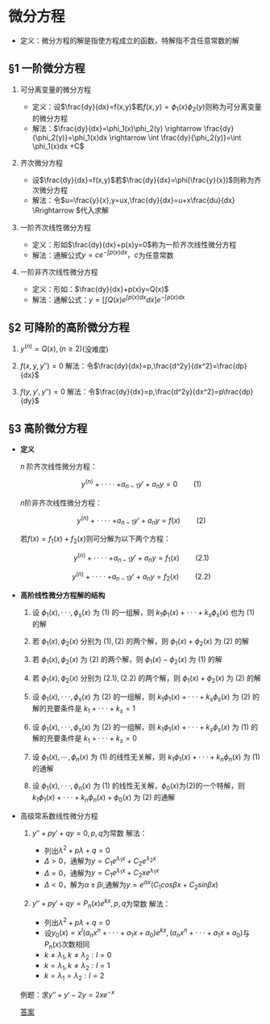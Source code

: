 <head>
  <script src="https://cdn.mathjax.org/mathjax/latest/MathJax.js?config=TeX-AMS-MML_HTMLorMML" type="text/javascript"></script>
  <script type="text/x-mathjax-config">
    MathJax.Hub.Config({
      tex2jax: {
      skipTags: ['script', 'noscript', 'style', 'textarea', 'pre'],
      inlineMath: [['$','$']]
      }
    });
  </script>
</head>

# 微分方程
- 定义：微分方程的解是指使方程成立的函数，特解指不含任意常数的解

## §1 一阶微分方程
1. 可分离变量的微分方程 
   - 定义：设$\frac{dy}{dx}=f(x,y)$若$f(x,y)=\phi_1(x)\phi_2(y)$则称为可分离变量的微分方程
   - 解法：$\frac{dy}{dx}=\phi_1(x)\phi_2(y) \rightarrow \frac{dy}{\phi_2(y)}=\phi_1(x)dx \rightarrow \int \frac{dy}{\phi_2(y)}=\int \phi_1(x)dx +C$

2. 齐次微分方程
   - 设$\frac{dy}{dx}=f(x,y)$若$\frac{dy}{dx}=\phi(\frac{y}{x})$则称为齐次微分方程
   - 解法：令$u=\frac{y}{x},y=ux,\frac{dy}{dx}=u+x\frac{du}{dx} \Rrightarrow $代入求解

3. 一阶齐次线性微分方程
   - 定义：形如$\frac{dy}{dx}+p(x)y=0$称为一阶齐次线性微分方程
   - 解法：通解公式$y=ce^{-\int p(x)dx}，c$为任意常数

4. 一阶非齐次线性微分方程
   - 定义：形如：$\frac{dy}{dx}+p(x)y=Q(x)$
   - 解法：通解公式：$y=[\int Q(x)e^{\int p(x)dx}dx]e^{-\int p(x)dx}$


## §2 可降阶的高阶微分方程

1. $y^{(n)}=Q(x),(n\geq2)$(没难度)

2. $f(x,y,y'')=0$
  解法：令$\frac{dy}{dx}=p,\frac{d^2y}{dx^2}=\frac{dp}{dx}$

3. $f(y,y',y'')=0$
  解法：令$\frac{dy}{dx}=p,\frac{d^2y}{dx^2}=p\frac{dp}{dy}$

## §3 高阶微分方程
- **定义**

  $n$ 阶齐次线性微分方程：

  $$y^{(n)}+····+a_{n-1}y'+a_ny=0\qquad(1)$$

  $n$阶非齐次线性微分方程：

  $$y^{(n)}+····+a_{n-1}y'+a_ny=f(x)\qquad(2)$$

  若$f(x)=f_1(x)+f_2(x)$则可分解为以下两个方程：

  $$y^{(n)}+····+a_{n-1}y'+a_ny=f_1(x)\qquad(2.1)$$

  $$y^{(n)}+····+a_{n-1}y'+a_ny=f_2(x)\qquad(2.2)$$

- **高阶线性微分方程解的结构**
  
  1. 设 $\phi _1(x),···,\phi_s(x)$ 为 $(1)$ 的一组解，则 $k_1\phi _1(x)+···+k_s\phi _s(x)$ 也为 $(1)$ 的解

  2. 若 $\phi_1(x),\phi_2(x)$ 分别为 $(1),(2)$ 的两个解，则 $\phi_1(x)+\phi_2(x)$ 为 $(2)$ 的解
  
  3. 若 $\phi_1(x),\phi_2(x)$ 为 $(2)$ 的两个解，则 $\phi_1(x)-\phi_2(x)$ 为 $(1)$ 的解
  
  4. 若 $\phi_1(x),\phi_2(x)$ 分别为 $(2.1),(2.2)$ 的两个解，则 $\phi_1(x)+\phi_2(x)$ 为 $(2)$ 的解
  
  5. 设 $\phi _1(x),···,\phi_s(x)$ 为 $(2)$ 的一组解，则 $k_1\phi _1(x)+···+k_s\phi _s(x)$ 为 $(2)$ 的解的充要条件是 $k_1+···+k_s=1$
  
  6. 设 $\phi _1(x),···,\phi_s(x)$ 为 $(2)$ 的一组解，则 $k_1\phi _1(x)+···+k_s\phi _s(x)$ 为 $(1)$ 的解的充要条件是 $k_1+···+k_s=0$
  
  7. 设 $\phi _1(x),\cdots,\phi_n(x)$ 为 $(1)$ 的线性无关解，则 $k_1\phi _1(x)+···+k_n\phi _n(x)$ 为 $(1)$ 的通解
  
  8. 设 $\phi _1(x),···,\phi_n(x)$ 为 $(1)$ 的线性无关解，$\phi _0(x)$为$(2)$的一个特解，则$k_1\phi _1(x)+···+k_n\phi _n(x)+\phi _0(x)$ 为 $(2)$ 的通解

- 高级常系数线性微分方程
  
  1. $y''+py'+qy=0,p,q$为常数 
    解法：
      - 列出$\lambda ^2+p\lambda+q=0$
      - $\Delta>0，$通解为$y=C_1e^{\lambda_1x}+C_2e^{\lambda_2x}$
      - $\Delta=0，$通解为$y=C_1e^{\lambda_1x}+C_2xe^{\lambda_1x}$
      - $\Delta<0，$解为$\alpha \pm \beta i,$通解为$y=e^{\alpha x}(C_1cos\beta x+C_2sin\beta x)$
  
  2. $y''+py'+qy=P_n(x)e^{kx},p,q$为常数
    解法：
      - 列出$\lambda ^2+p\lambda+q=0$
      - 设$y_0(x)=x^l(a_nx^n+···+a_1x+a_0)e^{kx},(a_nx^n+···+a_1x+a_0)$与$P_n(x)$次数相同
      - $k\neq \lambda _1,k\neq \lambda _2:l=0$
      - $k = \lambda _1,k\neq \lambda _2:l=1$
      - $k= \lambda _1 = \lambda _2:l=2$
   
   例题：求$y''+y'-2y=2xe^{-x}$

   [答案](../pic/7.1.jpg)

